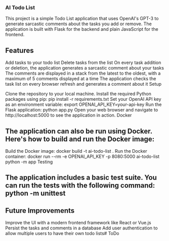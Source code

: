 ### AI Todo List

This project is a simple Todo List application that uses OpenAI's GPT-3 to generate sarcastic comments about the tasks you add or remove. The application is built with Flask for the backend and plain JavaScript for the frontend.

## Features

Add tasks to your todo list
Delete tasks from the list
On every task addition or deletion, the application generates a sarcastic comment about your tasks
The comments are displayed in a stack from the latest to the oldest, with a maximum of 5 comments displayed at a time
The application checks the task list on every browser refresh and generates a comment about it
Setup

Clone the repository to your local machine.
Install the required Python packages using pip: pip install -r requirements.txt
Set your OpenAI API key as an environment variable: export OPENAI_API_KEY=your-api-key
Run the Flask application: python app.py
Open your web browser and navigate to http://localhost:5000 to see the application in action.
Docker

## The application can also be run using Docker. Here's how to build and run the Docker image:

Build the Docker image: docker build -t ai-todo-list .
Run the Docker container: docker run --rm -e OPENAI_API_KEY -p 8080:5000 ai-todo-list python -m app
Testing

## The application includes a basic test suite. You can run the tests with the following command: python -m unittest

## Future Improvements

Improve the UI with a modern frontend framework like React or Vue.js
Persist the tasks and comments in a database
Add user authentication to allow multiple users to have their own todo lists# ToDo
